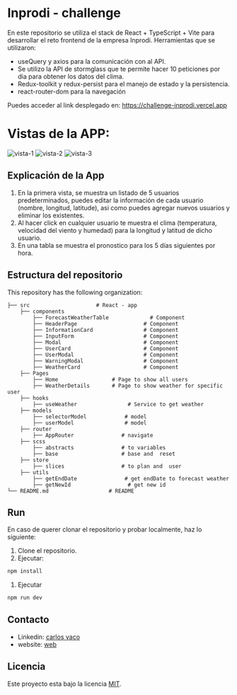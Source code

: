 # Inprodi - challenge

En este repositorio se utiliza el stack de React + TypeScript + Vite para desarrollar el reto frontend de la empresa Inprodi.
Herramientas que se utilizaron:
- useQuery y axios para la comunicación con al API.
- Se utilizo la API de stormglass que  te permite hacer 10 peticiones por dia para obtener los datos del clima.
- Redux-toolkit y redux-persist para el manejo de estado y la persistencia.
- react-router-dom para la navegación

Puedes acceder al link desplegado en: https://challenge-inprodi.vercel.app

# Vistas de la APP:
![vista-1 ](https://github.com/yacodev/challenge-inprodi/assets/6935006/43c8704a-8911-4a15-8bc6-47d580b476b2)
![vista-2 ](https://github.com/yacodev/challenge-inprodi/assets/6935006/73c2bd87-be03-4e64-8b8b-5c810772e1fd)
![vista-3 ](https://github.com/yacodev/challenge-inprodi/assets/6935006/7dd9f2e9-cc9e-446d-b5a1-ee3515abb182)

## Explicación de la App

1. En la primera vista, se muestra un listado de 5 usuarios predeterminados,  puedes editar la información de cada usuario (nombre, longitud, latitude), asi como puedes agregar nuevos usuarios y eliminar los existentes.
2. Al hacer click en cualquier usuario te muestra el clima (temperatura, velocidad del viento y humedad) para la longitud y latitud de dicho usuario. 
3. En una  tabla se muestra el pronostico para los 5 días siguientes por hora.


## Estructura del repositorio

This repository has the following  organization:

    ├── src                     # React - app
        ├── components
            ├── ForecastWeatherTable             # Component
            ├── HeaderPage                     # Component
            ├── InformationCard                # Component
            ├── InputForm                      # Component
            ├── Modal                          # Component
            ├── UserCard                       # Component
            ├── UserModal                      # Component
            ├── WarningModal                   # Component
            ├── WeatherCard                    # Component
        ├── Pages
            ├── Home                 # Page to show all users
            ├── WeatherDetails       # Page to show weather for specific user
        ├── hooks
            ├── useWeather                # Service to get weather
        ├── models
            ├── selectorModel            # model
            ├── userModel                # model
        ├── router
            ├── AppRouter               # navigate
        ├── scss
            ├── abstracts               # to variables
            ├── base                    # base and  reset
        ├── store
            ├── slices                  # to plan and  user
        ├── utils
            ├── getEndDate               # get endDate to forecast weather
            ├── getNewId                  # get new id
    └── README.md                   # README

## Run

En caso de querer clonar el repositorio y probar localmente, haz lo siguiente:

1. Clone el repositorio.
2. Ejecutar:

```bash
npm install
```

1. Ejecutar

```bash
npm run dev
```

## Contacto
* Linkedin: [carlos yaco](https://www.linkedin.com/in/carlos-yaco-tincusi/)
* website: [web](https://carlosyaco.com)

##  Licencia
Este proyecto esta bajo la licencia [MIT](/LICENCE).